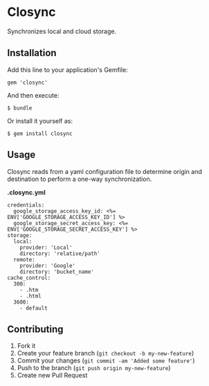 # Closync

Synchronizes local and cloud storage.

## Installation

Add this line to your application's Gemfile:

    gem 'closync'

And then execute:

    $ bundle

Or install it yourself as:

    $ gem install closync

## Usage

Closync reads from a yaml configuration file to determine origin and
destination to perform a one-way synchronization.

**.closync.yml**

    credentials:
      google_storage_access_key_id: <%= ENV['GOOGLE_STORAGE_ACCESS_KEY_ID'] %>
      google_storage_secret_access_key: <%= ENV['GOOGLE_STORAGE_SECRET_ACCESS_KEY'] %>
    storage:
      local:
        provider: 'Local'
        directory: 'relative/path'
      remote:
        provider: 'Google'
        directory: 'bucket_name'
    cache_control:
      300:
        - .htm
        - .html
      3600:
        - default

## Contributing

1. Fork it
2. Create your feature branch (`git checkout -b my-new-feature`)
3. Commit your changes (`git commit -am 'Added some feature'`)
4. Push to the branch (`git push origin my-new-feature`)
5. Create new Pull Request
